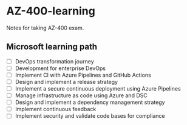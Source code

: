 # AZ-400-learning
Notes for taking AZ-400 exam.

## Microsoft learning path
- [ ] DevOps transformation journey
- [ ] Development for enterprise DevOps
- [ ] Implement CI with Azure Pipelines and GitHub Actions
- [ ] Design and implement a release strategy
- [ ] Implement a secure continuous deployment using Azure Pipelines
- [ ] Manage infrastructure as code using Azure and DSC
- [ ] Design and implement a dependency management strategy
- [ ] Implement continuous feedback
- [ ] Implement security and validate code bases for compliance
